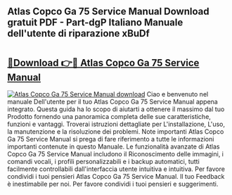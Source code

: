 ## Atlas Copco Ga 75 Service Manual Download gratuit PDF - Part-dgP Italiano Manuale dell'utente di riparazione xBuDf

# <h2><a href="http://dfcx2io.blite.top/?on=Atlas+Copco+Ga+75+Service+Manual">🔗Download 👉🔴 Atlas Copco Ga 75 Service Manual</a></h2>

[![Atlas Copco Ga 75 Service Manual download](https://i.imgur.com/lujVjoI.png)](http://dfcx2io.blite.top/?on=Atlas+Copco+Ga+75+Service+Manual)
Ciao e benvenuto nel manuale Dell'utente per il tuo Atlas Copco Ga 75 Service Manual appena integrato. Questa guida ha lo scopo di aiutarti a ottenere il massimo dal tuo Prodotto fornendo una panoramica completa delle sue caratteristiche, funzioni e vantaggi. Troverai istruzioni dettagliate per L'installazione, L'uso, la manutenzione e la risoluzione dei problemi. Note importanti Atlas Copco Ga 75 Service Manual si prega di fare riferimento a tutte le informazioni importanti contenute in questo Manuale. Le funzionalità avanzate di Atlas Copco Ga 75 Service Manual includono il Riconoscimento delle immagini, i comandi vocali, i profili personalizzabili e i backup automatici, tutti facilmente controllabili dall'interfaccia utente intuitiva e intuitiva. Per favore condividi i tuoi pensieri Atlas Copco Ga 75 Service Manual. Il tuo Feedback è inestimabile per noi. Per favore condividi i tuoi pensieri e suggerimenti.
